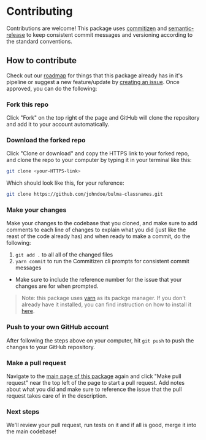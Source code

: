 # Contributing

Contributions are welcome! This package uses [commitizen](https://github.com/commitizen/cz-cli) and [semantic-release](https://github.com/semantic-release/semantic-release) to keep consistent commit messages and versioning according to the standard conventions.

## How to contribute

Check out our [roadmap](https://github.com/seanWLawrence/bulma-classnames#roadmap) for things that this package already has in it's pipeline or suggest a new feature/update by [creating an issue](https://github.com/seanwlawrence/bulma-classnames/issues/new). Once approved, you can do the following:

### Fork this repo

Click "Fork" on the top right of the page and GitHub will clone the repository and add it to your account automatically.

### Download the forked repo

Click "Clone or download" and copy the HTTPS link to your forked repo, and clone the repo to your computer by typing it in your terminal like this:

```bash
git clone <your-HTTPS-link>
```

Which should look like this, for your reference:

```bash
git clone https://github.com/johndoe/bulma-classnames.git
```

### Make your changes

Make your changes to the codebase that you cloned, and make sure to add comments to each line of changes to explain what you did (just like the reast of the code already has) and when ready to make a commit, do the following:

1. `git add .` to all all of the changed files
2. `yarn commit` to run the Commitizen cli prompts for consistent commit messages
  - Make sure to include the reference number for the issue that your changes are for when prompted.

> Note: this package uses [yarn](https://yarnpkg.com/en/) as its packge manager. If you don't already have it installed, you can find instruction on how to install it [here](https://yarnpkg.com/en/docs/install#mac-stable).

### Push to your own GitHub account

After following the steps above on your computer, hit `git push` to push the changes to your GitHub repository.

### Make a pull request

Navigate to the [main page of this package](https://github.com/seanWLawrence/bulma-classnames) again and click "Make pull request" near the top left of the page to start a pull request. Add notes about what you did and make sure to reference the issue that the pull request takes care of in the description.

### Next steps

We'll review your pull request, run tests on it and if all is good, merge it into the main codebase!